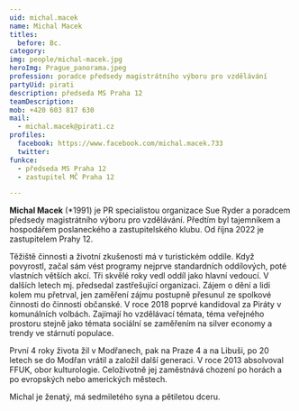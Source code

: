 ```yaml
---
uid: michal.macek
name: Michal Macek
titles:
  before: Bc.
category:
img: people/michal-macek.jpg
heroImg: Prague_panorama.jpeg
profession: poradce předsedy magistrátního výboru pro vzdělávání
partyUid: pirati
description: předseda MS Praha 12
teamDescription: 
mob: +420 603 817 630
mail:
  - michal.macek@pirati.cz
profiles:
  facebook: https://www.facebook.com/michal.macek.733
  twitter: 
funkce:
  - předseda MS Praha 12
  - zastupitel MČ Praha 12

---
```


**Michal Macek** (*1991) je PR specialistou organizace Sue Ryder a poradcem předsedy magistrátního výboru pro vzdělávání. Předtím byl tajemníkem a hospodářem poslaneckého a zastupitelského klubu. Od října 2022 je zastupitelem Prahy 12.

Těžiště činnosti a životní zkušenosti má v turistickém oddíle. Když povyrostl, začal sám vést programy nejprve standardních oddílových, poté vlastních větších akcí. Tři skvělé roky vedl oddíl jako hlavní vedoucí. V dalších letech mj. předsedal zastřešující organizaci. Zájem o dění a lidi kolem mu přetrval, jen zaměření zájmu postupně přesunul ze spolkové činnosti do činnosti občanské. V roce 2018 poprvé kandidoval za Piráty v komunálních volbách. Zajímají ho vzdělávací témata, téma veřejného prostoru stejně jako témata sociální se zaměřením na silver economy a trendy ve stárnutí populace.

První 4 roky života žil v Modřanech, pak na Praze 4 a na Libuši, po 20 letech se do Modřan vrátil a založil další generaci. V roce 2013 absolvoval FFUK, obor kulturologie. Celoživotně jej zaměstnává chození po horách a po evropských nebo amerických městech.

Michal je ženatý, má sedmiletého syna a pětiletou dceru.
